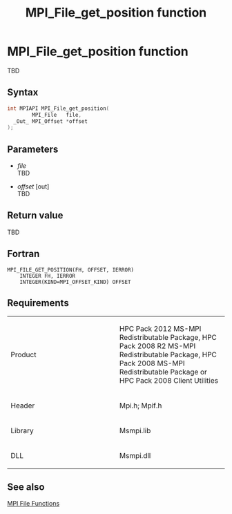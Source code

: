 ﻿---
title: MPI_File_get_position function
TOCTitle: MPI_File_get_position function
ms:assetid: da6ead7e-c626-4a1d-a3b3-036907cff725
ms:mtpsurl: https://msdn.microsoft.com/en-us/library/Dn473317(v=VS.85)
ms:contentKeyID: 59360863
ms.date: 03/28/2018
mtps_version: v=VS.85
f1_keywords:
- MPI_FILE_GET_POSITION
- mpif/MPI_File_get_position
- mpi/MPI_FILE_GET_POSITION
dev_langs:
- C++
- C
---

# MPI\_File\_get\_position function

TBD

## Syntax

``` c++
int MPIAPI MPI_File_get_position(
        MPI_File   file,
  _Out_ MPI_Offset *offset
);
```

## Parameters

  - *file*  
    TBD

  - *offset* \[out\]  
    TBD

## Return value

TBD

## Fortran

    MPI_FILE_GET_POSITION(FH, OFFSET, IERROR)
        INTEGER FH, IERROR
        INTEGER(KIND=MPI_OFFSET_KIND) OFFSET

## Requirements

<table>
<colgroup>
<col style="width: 50%" />
<col style="width: 50%" />
</colgroup>
<tbody>
<tr class="odd">
<td><p>Product</p></td>
<td><p>HPC Pack 2012 MS-MPI Redistributable Package, HPC Pack 2008 R2 MS-MPI Redistributable Package, HPC Pack 2008 MS-MPI Redistributable Package or HPC Pack 2008 Client Utilities</p></td>
</tr>
<tr class="even">
<td><p>Header</p></td>
<td>Mpi.h;
Mpif.h</td>
</tr>
<tr class="odd">
<td><p>Library</p></td>
<td>Msmpi.lib</td>
</tr>
<tr class="even">
<td><p>DLL</p></td>
<td>Msmpi.dll</td>
</tr>
</tbody>
</table>


## See also

[MPI File Functions](mpi-file-functions.md)


